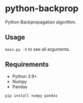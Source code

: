 # python-backprop

Python Backpropagation algorithm.

## Usage

`main.py -h` to see all arguments.

## Requirements

- Python 3.9+
- Numpy
- Pandas

`pip install numpy pandas`
